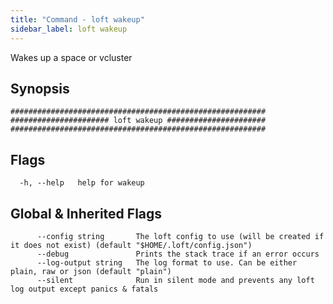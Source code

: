 ```yaml
---
title: "Command - loft wakeup"
sidebar_label: loft wakeup
---
```



Wakes up a space or vcluster

## Synopsis

```
#########################################################
###################### loft wakeup ######################
#########################################################
```


## Flags

```
  -h, --help   help for wakeup
```


## Global & Inherited Flags

```
      --config string       The loft config to use (will be created if it does not exist) (default "$HOME/.loft/config.json")
      --debug               Prints the stack trace if an error occurs
      --log-output string   The log format to use. Can be either plain, raw or json (default "plain")
      --silent              Run in silent mode and prevents any loft log output except panics & fatals
```

